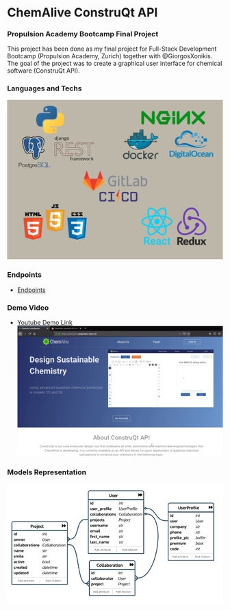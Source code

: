 # ChemAlive ConstruQt API
### Propulsion Academy Bootcamp Final Project

This project has been done as my final project for Full-Stack Development Bootcamp (Propulsion Academy, Zurich) together with @GiorgosXonikis. The goal of the project was to create a graphical user interface for chemical software (ConstruQt API).


### Languages and Techs

![techs][techs]

[techs]: Techs.png

### Endpoints
- [Endpoints](./Endpoints.md)

### Demo Video
- [Youtube Demo Link](https://youtu.be/ZI8CtRm6h-c)
![page][page]

[page]: ./ChemAlive.png

### Models Representation

![models][models]

[models]: Model.png
